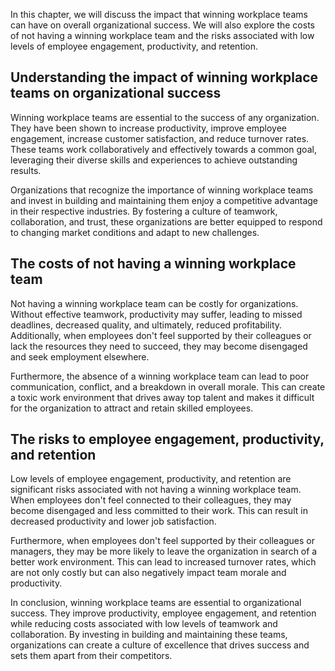
In this chapter, we will discuss the impact that winning workplace teams can have on overall organizational success. We will also explore the costs of not having a winning workplace team and the risks associated with low levels of employee engagement, productivity, and retention.

Understanding the impact of winning workplace teams on organizational success
-----------------------------------------------------------------------------

Winning workplace teams are essential to the success of any organization. They have been shown to increase productivity, improve employee engagement, increase customer satisfaction, and reduce turnover rates. These teams work collaboratively and effectively towards a common goal, leveraging their diverse skills and experiences to achieve outstanding results.

Organizations that recognize the importance of winning workplace teams and invest in building and maintaining them enjoy a competitive advantage in their respective industries. By fostering a culture of teamwork, collaboration, and trust, these organizations are better equipped to respond to changing market conditions and adapt to new challenges.

The costs of not having a winning workplace team
------------------------------------------------

Not having a winning workplace team can be costly for organizations. Without effective teamwork, productivity may suffer, leading to missed deadlines, decreased quality, and ultimately, reduced profitability. Additionally, when employees don't feel supported by their colleagues or lack the resources they need to succeed, they may become disengaged and seek employment elsewhere.

Furthermore, the absence of a winning workplace team can lead to poor communication, conflict, and a breakdown in overall morale. This can create a toxic work environment that drives away top talent and makes it difficult for the organization to attract and retain skilled employees.

The risks to employee engagement, productivity, and retention
-------------------------------------------------------------

Low levels of employee engagement, productivity, and retention are significant risks associated with not having a winning workplace team. When employees don't feel connected to their colleagues, they may become disengaged and less committed to their work. This can result in decreased productivity and lower job satisfaction.

Furthermore, when employees don't feel supported by their colleagues or managers, they may be more likely to leave the organization in search of a better work environment. This can lead to increased turnover rates, which are not only costly but can also negatively impact team morale and productivity.

In conclusion, winning workplace teams are essential to organizational success. They improve productivity, employee engagement, and retention while reducing costs associated with low levels of teamwork and collaboration. By investing in building and maintaining these teams, organizations can create a culture of excellence that drives success and sets them apart from their competitors.
